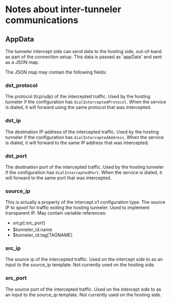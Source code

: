 # Notes about inter-tunneler communications

## AppData

The tunneler intercept side can send data to the hosting side, out-of-band as part of the connection
setup. This data is passed as 'appData' and sent as a JSON map.

The JSON map may contain the following fields:

### dst_protocol

The protocol (tcp/udp) of the intercepted traffic. Used by the hosting tunneler if the configuration
has `dialInterceptedProtocol`. When the service is dialed, it will forward using the same protocol
that was intercepted.

### dst_ip

The destination IP address of the intercepted traffic. Used by the hosting tunneler if the
configuration has `dialInterceptedAddress`. When the service is dialed, it will forward to the same
IP address that was intercepted.

### dst_port

The destination port of the intercepted traffic. Used by the hosting tunneler if the configuration
has `dialInterceptedPort`. When the service is dialed, it will forward to the same port that was
intercepted.

### source_ip

This is actually a property of the intercept.v1 configuration type.
The source IP to spoof for traffic exiting the hosting tunneler. Used to implement transparent IP.
May contain variable references:
- $src_ip[:$src_port]
- $tunneler_id.name
- $tunneler_id.tag[TAGNAME]

### src_ip

The source ip of the intercepted traffic. Used on the intercept side to as an input to the source_ip
template. Not currently used on the hosting side.

### src_port

The source port of the intercepted traffic. Used on the intercept side to as an input to the
source_ip template. Not currently used on the hosting side.
 

